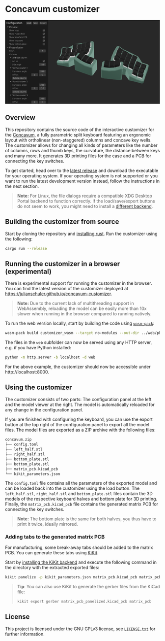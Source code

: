 # Concavum customizer

![An image of the UI of the customizer](img/customizer.png)

## Overview

This repository contains the source code of the interactive customizer for the [Concavum](https://github.com/julianschuler/keyboards/tree/master/concavum), a fully parametric split keyboard featuring an ergonomic layout with ortholinear (non-staggered) columns and concave key wells.
The customizer allows for changing all kinds of parameters like the number of columns, rows and thumb keys, the curvature, the distance between keys and many more.
It generates 3D printing files for the case and a PCB for connecting the key switches.

To get started, head over to the [latest release](https://github.com/julianschuler/concavum-customizer/releases/latest) and download the executable for your operating system. If your operating system is not supported or you want to run the latest development version instead, follow the instructions in the next section.

> **Note:** For Linux, the file dialogs require a compatible XDG Desktop Portal backend to function correctly. If the load/save/export buttons do not seem to work, you might need to install a [different backend](https://docs.rs/rfd/latest/rfd/#xdg-desktop-portal-backend).

## Building the customizer from source

Start by cloning the repository and [installing rust](https://www.rust-lang.org/tools/install).
Run the customizer using the following:

```sh
cargo run --release
```

## Running the customizer in a browser (experimental)

There is experimental support for running the customizer in the browser.
You can find the latest version of the customizer deployed at https://julianschuler.github.io/concavum-customizer.

> **Note:** Due to the current lack of multithreading support in WebAssembly, reloading the model can be easily more than 10x slower when running in the browser compared to running natively.

To run the web version locally, start by building the code using [`wasm-pack`](https://rustwasm.github.io/wasm-pack/installer/):

```sh
wasm-pack build customizer_wasm --target no-modules --out-dir ../web/pkg --no-typescript --no-pack
```

The files in the `web` subfolder can now be served using any HTTP server, e.g. if you have Python installed:

```sh
python -m http.server -b localhost -d web
```

For the above example, the customizer should now be accessible under http://localhost:8000.

## Using the customizer

The customizer consists of two parts: The configuration panel at the left and the model viewer at the right.
The model is automatically reloaded for any change in the configuration panel.

If you are finished with configuring the keyboard, you can use the export button at the top right of the configuration panel to export all the model files.
The model files are exported as a ZIP archive with the following files:

```
concavum.zip
├── config.toml
├── left_half.stl
├── right_half.stl
├── bottom_plate.stl
├── bottom_plate.stl
├── matrix_pcb.kicad_pcb
└── kikit_parameters.json
```

The `config.toml` file contains all the parameters of the exported model and can be loaded back into the customizer using the load button.
The `left_half.stl`, `right_half.stl` and `bottom_plate.stl` files contain the 3D models of the respective keyboard halves and bottom plate for 3D printing.
Finally, the `matrix_pcb.kicad_pcb` file contains the generated matrix PCB for connecting the key switches.

> **Note:** The bottom plate is the same for both halves, you thus have to print it twice, ideally mirrored.

### Adding tabs to the generated matrix PCB

For manufacturing, some break-away tabs should be added to the matrix PCB. You can generate these tabs using [KiKit](https://yaqwsx.github.io/KiKit/latest/).

Start by [installing the KiKit backend](https://yaqwsx.github.io/KiKit/latest/installation/intro/) and execute the following command in the directory with the extracted exported files:

```sh
kikit panelize -p kikit_parameters.json matrix_pcb.kicad_pcb matrix_pcb_panelized.kicad_pcb
```

> **Tip**: You can also use KiKit to generate the gerber files from the KiCad file:
> ```sh
> kikit export gerber matrix_pcb_panelized.kicad_pcb matrix_pcb
> ```

## License

This project is licensed under the GNU GPLv3 license, see [`LICENSE.txt`](LICENSE.txt) for further information.
